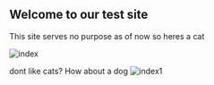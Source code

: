 ## Welcome to our test site

This site serves no purpose as of now so heres a cat



![index](https://user-images.githubusercontent.com/93359470/151295208-ec0df181-ada2-4257-be67-5b9f6d4e842e.jpg)

dont like cats? How about a dog
![index1](https://user-images.githubusercontent.com/93359470/151295392-a681f8a0-7c8e-43f5-8353-7afe2d67ddcc.jpg)
